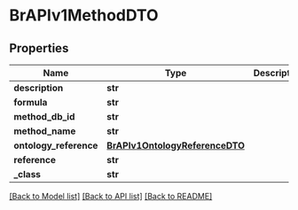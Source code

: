 # BrAPIv1MethodDTO

## Properties
Name | Type | Description | Notes
------------ | ------------- | ------------- | -------------
**description** | **str** |  | [optional] 
**formula** | **str** |  | [optional] 
**method_db_id** | **str** |  | [optional] 
**method_name** | **str** |  | [optional] 
**ontology_reference** | [**BrAPIv1OntologyReferenceDTO**](BrAPIv1OntologyReferenceDTO.md) |  | [optional] 
**reference** | **str** |  | [optional] 
**_class** | **str** |  | [optional] 

[[Back to Model list]](../README.md#documentation-for-models) [[Back to API list]](../README.md#documentation-for-api-endpoints) [[Back to README]](../README.md)


